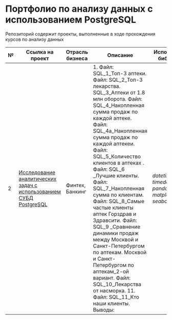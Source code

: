 # Портфолио по анализу данных с использованием PostgreSQL
Репозиторий содержит проекты, выполненные в ходе прохождения курсов по анализу данных

№ | Ссылка на проект | Отрасль бизнеса | Описание | Используемые библиотеки | Презентация проекта 
---|---|---|---|---|---
2 | [Исследование аналитических задач с использованием СУБД PostgreSQL](https://github.com/Mike321345/portfolio_python/blob/4fdcc8a1f22a27d3ad83d0cc0da1936b1f258f5b/bank_research/bank_clients_research.ipynb)| Финтех, Банкинг | 1. Файл: SQL_1_Топ-3 аптеки. Файл: SQL_2_Топ-3 лекарства. SQL_3_Аптеки от 1.8 млн оборота. Файл: SQL_4_Накопленная сумма продаж по каждой аптеке. Файл: SQL_4а_Накопленная сумма продаж по каждой аптекеи. Файл: SQL_5_Количество клиентов в аптеках . Файл: SQL_6 _Лучшие клиенты.  Файл: SQL_7_Накопленная сумма по клиентам. Файл: SQL_8_Самые частые клиенты аптек Горздрав и Здравсити.  Файл: SQL_9 _Сравнение динамики продаж между Москвой и Санкт-Петербургом по аптекам.  Москвой и Санкт-Петербургом по аптекам_2-ой вариант. Файл: SQL_10_Лекарства от насморка. 11. Файл: SQL_11_Кто наши клиенты. Выводы: | *datetime, timedelta, pandas, matplotlib.pyplot, seaborn* | [Презентация "Использование СУБД PostgreSQ в аналитических задачах"]( https://drive.google.com/file/d/1e77hWnUlteywMtlVLcCZShDh-rMf8awR/view?usp=drive_link)
